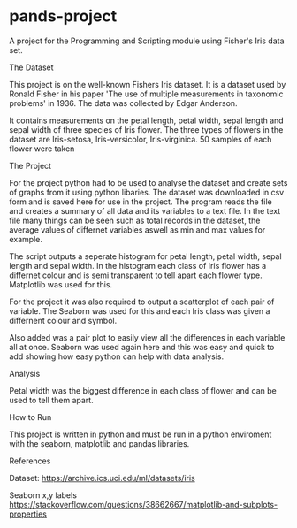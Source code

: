 # pands-project

A project for the Programming and Scripting module using Fisher's Iris data set.

The Dataset <br />

This project is on the well-known Fishers Iris dataset. It is a dataset used by Ronald Fisher in his paper 'The use of multiple measurements in taxonomic problems' in 1936.
The data was collected by Edgar Anderson.

It contains measurements on the petal length, petal width, sepal length and sepal width of three species of Iris flower. The three types of flowers in the dataset are Iris-setosa, Iris-versicolor, Iris-virginica. 50 samples of each flower were taken 


The Project <br />

For the project python had to be used to analyse the dataset and create sets of graphs from it using python libaries. The dataset was downloaded in csv form and is saved here for use in the project. The program reads the file and creates a summary of all data and its variables to a text file. In the text file many things can be seen such as total records in the dataset, the average values of differnet variables aswell as min and max values for example.

The script outputs a seperate histogram for petal length, petal width, sepal length and sepal width. In the histogram each class of Iris flower has a differnet colour and is semi transparent to tell apart each flower type. Matplotlib was used for this.

For the project it was also required to output a scatterplot of each pair of variable. The Seaborn was used for this and each Iris class was given a differnent colour and symbol.

Also added was a pair plot to easily view all the differences in each variable all at once. Seaborn was used again here and this was easy and quick to add showing how easy python can help with data analysis. 


Analysis <br />

Petal width was the biggest difference in each class of flower and can be used to tell them apart.


How to Run <br />

This project is written in python and must be run in a python enviroment with the seaborn, matplotlib and pandas libraries.


References <br />

Dataset:
https://archive.ics.uci.edu/ml/datasets/iris

Seaborn x,y labels
https://stackoverflow.com/questions/38662667/matplotlib-and-subplots-properties



